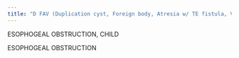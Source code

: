 ```yaml
---
title: "D FAV (Duplication cyst, Foreign body, Atresia w/ TE fistula, Vascular ring)"
---
```

ESOPHOGEAL OBSTRUCTION, CHILD

ESOPHOGEAL 
OBSTRUCTION

